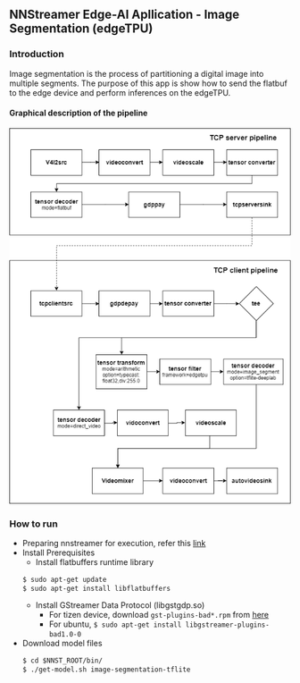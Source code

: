 ## NNStreamer Edge-AI Apllication - Image Segmentation (edgeTPU)
### Introduction
Image segmentation is the process of partitioning a digital image into multiple segments.
The purpose of this app is show how to send the flatbuf to the edge device and perform inferences on the edgeTPU.
#### Graphical description of the pipeline
![pipeline-img](./img-seg-flatbuf-edgetpu-pipeline.png)

### How to run
 * Preparing nnstreamer for execution, refer this [link](https://github.com/nnstreamer/nnstreamer/wiki/usage-examples-screenshots#preparing-nnstreamer-for-execution)
 * Install Prerequisites
   *  Install flatbuffers runtime library
   ```
   $ sudo apt-get update
   $ sudo apt-get install libflatbuffers
   ```
   * Install GStreamer Data Protocol (libgstgdp.so)
     * For tizen device, download `gst-plugins-bad*.rpm` from [here](http://download.tizen.org/releases/daily/tizen/unified/latest/repos/standard/packages/)
     * For ubuntu, `$ sudo apt-get install libgstreamer-plugins-bad1.0-0`
 * Download model files
    ```
    $ cd $NNST_ROOT/bin/
    $ ./get-model.sh image-segmentation-tflite
    ```
